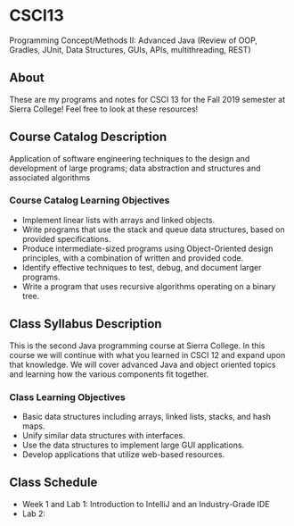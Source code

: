 # CSCI13
Programming Concept/Methods II: Advanced Java (Review of OOP, Gradles, JUnit, Data Structures, GUIs, APIs, multithreading, REST)

## About
These are my programs and notes for CSCI 13 for the Fall 2019 semester at Sierra College! Feel free to look at these resources!

## Course Catalog Description
Application of software engineering techniques to the design and development of large programs; data abstraction and structures and associated algorithms

### Course Catalog Learning Objectives
* Implement linear lists with arrays and linked objects.
* Write programs that use the stack and queue data structures, based on provided specifications.
* Produce intermediate-sized programs using Object-Oriented design principles, with a combination of written and provided code.
* Identify effective techniques to test, debug, and document larger programs.
* Write a program that uses recursive algorithms operating on a binary tree.

## Class Syllabus Description
This is the second Java programming course at Sierra College. In this course we will continue with what you learned in CSCI 12 and expand upon that knowledge. We will cover advanced Java and object oriented topics and learning how the various components fit together.

### Class Learning Objectives

* Basic data structures including arrays, linked lists, stacks, and hash maps.
* Unify similar data structures with interfaces.
* Use the data structures to implement large GUI applications.
* Develop applications that utilize web-based resources.

## Class Schedule
* Week 1 and Lab 1: Introduction to IntelliJ and an Industry-Grade IDE
* Lab 2: 